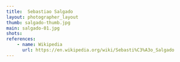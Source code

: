 ```yaml
---
title:  Sebastiao Salgado
layout: photographer_layout
thumb: salgado-thumb.jpg
main: salgado-01.jpg
shots:
references:
    - name: Wikipedia
      url: https://en.wikipedia.org/wiki/Sebasti%C3%A3o_Salgado
---
```

